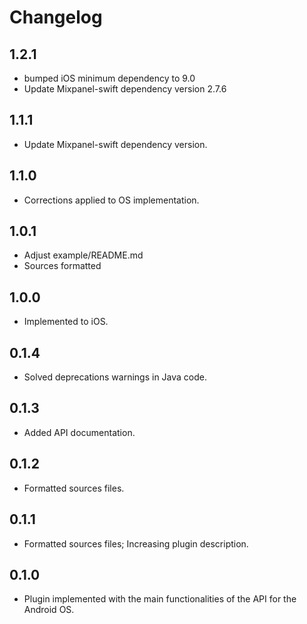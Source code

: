 # Changelog

## 1.2.1

* bumped iOS minimum dependency to 9.0
* Update Mixpanel-swift dependency version 2.7.6

## 1.1.1

* Update Mixpanel-swift dependency version.

## 1.1.0

* Corrections applied to OS implementation.

## 1.0.1

* Adjust example/README.md
* Sources formatted

## 1.0.0

* Implemented to iOS.

## 0.1.4

* Solved deprecations warnings in Java code.

## 0.1.3

* Added API documentation.

## 0.1.2

* Formatted sources files.

## 0.1.1

* Formatted sources files; Increasing plugin description.

## 0.1.0

* Plugin implemented with the main functionalities of the API for the Android OS.
